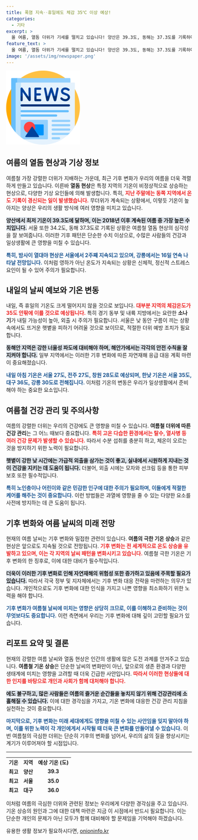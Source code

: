 ```yaml
---
title: 폭염 지속‥휴일에도 체감 35℃ 이상 예상!
categories:
  - 기타
excerpt: >
  올 여름, 열돔 더위가 기세를 떨치고 있습니다! 양산은 39.3도, 동해는 37.3도를 기록하며 역대 최적 온도가 갱신되었는데요. 서울도 이 열파에 휩싸이면서 극심한 더위와 열대야가 계속될 전망입니다. 내일도 체감온도는 무려 35도에 달할 예정! 여름의 열기 속, 소나기와 너울성 파도에도 각별한 주의가 필요합니다.
feature_text: >
  올 여름, 열돔 더위가 기세를 떨치고 있습니다! 양산은 39.3도, 동해는 37.3도를 기록하며 역대 최적 온도가 갱신되었는데요. 서울도 이 열파에 휩싸이면서 극심한 더위와 열대야가 계속될 전망입니다. 내일도 체감온도는 무려 35도에 달할 예정! 여름의 열기 속, 소나기와 너울성 파도에도 각별한 주의가 필요합니다.
image: '/assets/img/newspaper.png'
---
```


<p><img src="/assets/img/newspaper.png" alt="kimp 속보" /></p>

<h2>여름의 열돔 현상과 기상 정보</h2>

<p data-ke-size="size16"></p>

<p>여름철 가장 강렬한 더위가 지배하는 가운데, 최근 기후 변화가 우리의 여름을 더욱 격렬하게 만들고 있습니다. 이른바 <b>열돔 현상</b>은 특정 지역의 기온이 비정상적으로 상승하는 현상으로, 다양한 기상 요인들에 의해 발생합니다. 특히, <b><span style="color: #ee2323;">지난 주말에는 동쪽 지역에서 온도 기록이 경신되는 일이 발생했습니다.</span></b> 무더위가 계속되는 상황에서, 이렇듯 기온이 높아지는 양상은 우리의 생활 방식에 여러 영향을 미치고 있습니다. </p>

<p><b><span style="background-color: #21538527;">양산에서 최저 기온이 39.3도에 달하며, 이는 2018년 이후 계속된 여름 중 가장 높은 수치입니다.</span></b> 서울 또한 34.2도, 동해 37.3도로 기록된 상황은 여름철 열돔 현상의 심각성을 잘 보여줍니다. 이러한 기후 패턴은 단순한 수치 이상으로, 수많은 사람들의 건강과 일상생활에 큰 영향을 미칠 수 있습니다. </p>

<p><b><span style="color: #1a5490;">특히, 밤사이 열대야 현상은 서울에서 2주째 지속되고 있으며, 강릉에서는 16일 연속 나타날 전망입니다.</span></b> 이처럼 영하가 아닌 온도가 지속되는 상황은 신체적, 정신적 스트레스 요인이 될 수 있어 주의가 필요합니다.</p>

<p data-ke-size="size16"></p>

<h2>내일의 날씨 예보와 기온 변동</h2>

<p data-ke-size="size16"></p>

<p>내일, 즉 휴일의 기온도 크게 떨어지지 않을 것으로 보입니다. <b><span style="color: #ee2323;">대부분 지역의 체감온도가 35도 안팎에 이를 것으로 예상됩니다.</span></b> 특히 경기 동부 및 내륙 지방에서는 요란한 <b>소나기</b>가 내릴 가능성이 높아, 외출 시 주의가 필요합니다. 서울은 낮 동안 구름이 끼는 상황 속에서도 뜨거운 햇볕을 피하기 어려울 것으로 보이므로, 적절한 더위 예방 조치가 필요합니다.</p>

<p><b><span style="background-color: #21538527;">동해안 지역은 강한 너울성 파도에 대비해야 하며, 해안가에서는 각각의 안전 수칙을 잘 지켜야 합니다.</span></b> 일부 지역에서는 이러한 기후 변화에 따른 자연재해 응급 대응 계획 마련이 중요해졌습니다. </p>

<p><b><span style="color: #1a5490;">내일 아침 기온은 서울 27도, 전주 27도, 창원 28도로 예상되며, 한낮 기온은 서울 35도, 대구 36도, 강릉 30도로 전해집니다.</span></b> 이처럼 기온의 변동은 우리가 일상생활에서 준비해야 하는 중요한 요소입니다.</p>

<p data-ke-size="size16"></p>

<h2>여름철 건강 관리 및 주의사항</h2>

<p data-ke-size="size16"></p>

<p>여름의 강렬한 더위는 우리의 건강에도 큰 영향을 미칠 수 있습니다. <b>여름철 더위에 따른 건강 관리</b>는 그 어느 때보다 중요합니다. <b><span style="color: #ee2323;">특히 고온 다습한 환경에서는 탈수, 열사병 등 여러 건강 문제가 발생할 수 있습니다.</span></b> 따라서 수분 섭취를 충분히 하고, 체온이 오르는 것을 방지하기 위한 노력이 필요합니다.</p>

<p><b><span style="background-color: #21538527;">햇볕이 강한 낮 시간에는 가급적 외출을 삼가는 것이 좋고, 실내에서 시원하게 지내는 것이 건강을 지키는 데 도움이 됩니다.</span></b> 더불어, 외출 시에는 모자와 선크림 등을 통한 피부 보호 또한 필수적입니다.  </p>

<p><b><span style="color: #1a5490;">특히 노인층이나 어린이와 같은 민감한 인구에 대한 주의가 필요하며, 이들에게 적절한 케어를 해주는 것이 중요합니다.</span></b> 이런 방법들은 과열에 영향을 줄 수 있는 다양한 요소를 사전에 방지하는 데 큰 도움이 됩니다.</p>

<p data-ke-size="size16"></p>

<h2>기후 변화와 여름 날씨의 미래 전망</h2>

<p data-ke-size="size16"></p>

<p>현재의 여름 날씨는 기후 변화와 밀접한 관련이 있습니다. <b>여름의 극한 기온 상승</b>과 같은 현상은 앞으로도 지속될 것으로 전망됩니다. <b><span style="color: #ee2323;">기후 변화는 전 세계적으로 온도 상승을 유발하고 있으며, 이는 각 지역의 날씨 패턴을 변화시키고 있습니다.</span></b> 여름철 극한 기온은 기후 변화의 한 징후로, 이에 대한 대비가 필수적입니다. </p>

<p><b><span style="background-color: #21538527;">더욱이 이러한 기후 변화로 인해 자연재해의 위험성 또한 증가하고 있음에 주목할 필요가 있습니다.</span></b> 따라서 각국 정부 및 지자체에서는 기후 변화 대응 전략을 마련하는 의무가 있습니다. 개인적으로도 기후 변화에 대한 인식을 가지고 나쁜 영향을 최소화하기 위한 노력을 해야 합니다. </p>

<p><b><span style="color: #1a5490;">기후 변화가 여름철 날씨에 미치는 영향은 상당히 크므로, 이를 이해하고 준비하는 것이 무엇보다도 중요합니다.</span></b> 이런 측면에서 우리는 기후 변화에 대해 깊이 고민할 필요가 있습니다.</p>

<p data-ke-size="size16"></p>

<h2>리포트 요약 및 결론</h2>

<p data-ke-size="size16"></p>

<p>현재의 강렬한 여름 날씨와 열돔 현상은 인간의 생활에 많은 도전 과제를 안겨주고 있습니다. <b>여름철 기온 상승</b>은 단순한 날씨의 변화만이 아닌, 앞으로의 생존 환경과 다양한 생태계에 미치는 영향을 고려할 때 더욱 긴급한 사안입니다. <b><span style="color: #ee2323;">따라서 이러한 현상들에 대한 인지를 바탕으로 개인과 사회가 함께 대처해야 합니다.</span></b></p>

<p><b><span style="background-color: #21538527;">에도 불구하고, 많은 사람들은 여름의 즐거운 순간들을 놓치지 않기 위해 건강관리에 소홀해질 수 있습니다.</span></b> 이에 대한 경각심을 가지고, 기온 변화에 대응한 건강 관리 지침을 실천하는 것이 중요합니다.</p>

<p><b><span style="color: #1a5490;">마지막으로, 기후 변화는 미래 세대에게도 영향을 미칠 수 있는 사안임을 잊지 말아야 하며, 이를 위한 노력이 각 개인에게서 시작될 때 더욱 큰 변화를 만들어낼 수 있습니다.</span></b> 이번 여름철의 극심한 더위는 단순히 기후의 변화를 넘어서, 우리의 삶의 질을 향상시키는 계기가 이루어져야 할 시점입니다.</p>

<p data-ke-size="size16"></p>

<hr>

<table style="width: 100%; border-collapse: collapse; height: 100px;">
<tbody>
<tr>
<td style="text-align: center; height: 17px;"><b>기온</b></td>
<td style="text-align: center; height: 17px;"><b>지역</b></td>
<td style="text-align: center; height: 17px;"><b>예상 기온 (도)</b></td>
</tr>
<tr>
<td style="text-align: center; height: 17px;"><b>최고</b></td>
<td style="text-align: center; height: 17px;"><b>양산</b></td>
<td style="text-align: center; height: 17px;"><b>39.3</b></td>
</tr>
<tr>
<td style="text-align: center; height: 17px;"><b>최고</b></td>
<td style="text-align: center; height: 17px;"><b>서울</b></td>
<td style="text-align: center; height: 17px;"><b>35.0</b></td>
</tr>
<tr>
<td style="text-align: center; height: 17px;"><b>최고</b></td>
<td style="text-align: center; height: 17px;"><b>대구</b></td>
<td style="text-align: center; height: 17px;"><b>36.0</b></td>
</tr>
<tr>
<td style="text-align: center; height: 17px;"><b>최고</b></td>
<td style="text-align: center; height: 17px;"><b>강릉</b></td>
<td style="text-align: center; height: 17px;"><b>30.0</b></td>
</tr>
</tbody>
</table>

<p data-ke-size="size16"></p>

<p>이처럼 여름의 극심한 더위와 관련된 정보는 우리에게 다양한 경각심을 주고 있습니다. 기온 상승의 원인과 그에 대한 대책 마련은 지금 이 시점에서 반드시 필요합니다. 이는 단순한 개인의 문제가 아닌 모두가 함께 대비해야 할 문제임을 기억해야 하겠습니다.</p>
유용한 생활 정보가 필요하시다면, <a href="https://onioninfo.kr" rel="dofollow">onioninfo.kr</a>



